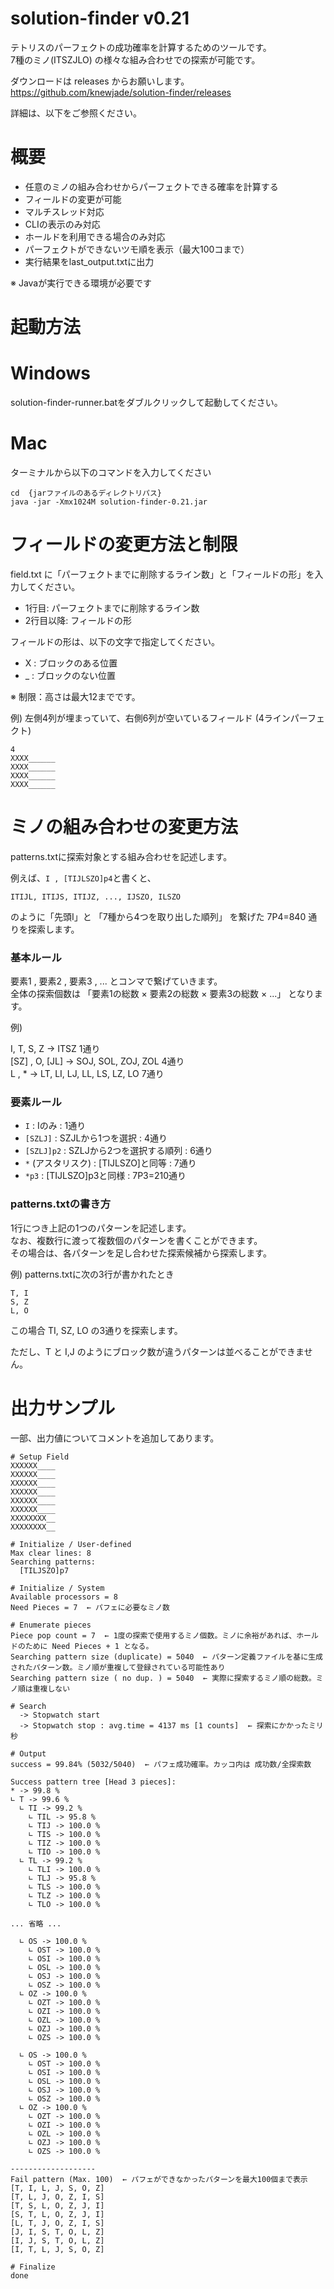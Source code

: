 # solution-finder v0.21

テトリスのパーフェクトの成功確率を計算するためのツールです。  
7種のミノ(ITSZJLO) の様々な組み合わせでの探索が可能です。 

ダウンロードは releases からお願いします。
https://github.com/knewjade/solution-finder/releases

詳細は、以下をご参照ください。

# 概要

* 任意のミノの組み合わせからパーフェクトできる確率を計算する
* フィールドの変更が可能
* マルチスレッド対応
* CLIの表示のみ対応
* ホールドを利用できる場合のみ対応
* パーフェクトができないツモ順を表示（最大100コまで）
* 実行結果をlast_output.txtに出力

※ Javaが実行できる環境が必要です

# 起動方法

# Windows

solution-finder-runner.batをダブルクリックして起動してください。

# Mac

ターミナルから以下のコマンドを入力してください

```
cd  {jarファイルのあるディレクトリパス}
java -jar -Xmx1024M solution-finder-0.21.jar
```

# フィールドの変更方法と制限

field.txt に「パーフェクトまでに削除するライン数」と「フィールドの形」を入力してください。

* 1行目: パーフェクトまでに削除するライン数
* 2行目以降: フィールドの形

フィールドの形は、以下の文字で指定してください。

* X : ブロックのある位置
* _ : ブロックのない位置

※ 制限：高さは最大12までです。

例) 左側4列が埋まっていて、右側6列が空いているフィールド (4ラインパーフェクト)
```
4
XXXX______
XXXX______
XXXX______
XXXX______
```

# ミノの組み合わせの変更方法

patterns.txtに探索対象とする組み合わせを記述します。  

例えば、```I , [TIJLSZO]p4```と書くと、  
```
ITIJL, ITIJS, ITIJZ, ..., IJSZO, ILSZO
```

のように「先頭I」と 「7種から4つを取り出した順列」 を繋げた 7P4=840 通りを探索します。


### 基本ルール

要素1 , 要素2 , 要素3 , ... とコンマで繋げていきます。  
全体の探索個数は 「要素1の総数 × 要素2の総数 × 要素3の総数 × ...」 となります。

例)

I, T, S, Z   →  ITSZ 1通り  
[SZ] , O, [JL]  →  SOJ, SOL, ZOJ, ZOL 4通り  
L , *  →  LT, LI, LJ, LL, LS, LZ, LO 7通り  

### 要素ルール

* ```I``` : Iのみ : 1通り
* ```[SZLJ]``` : SZJLから1つを選択 : 4通り
* ```[SZLJ]p2``` : SZLJから2つを選択する順列 : 6通り
* ```*``` (アスタリスク) : [TIJLSZO]と同等 : 7通り
* ```*p3``` : [TIJLSZO]p3と同様 : 7P3=210通り


### patterns.txtの書き方

1行につき上記の1つのパターンを記述します。  
なお、複数行に渡って複数個のパターンを書くことができます。  
その場合は、各パターンを足し合わせた探索候補から探索します。  

例) patterns.txtに次の3行が書かれたとき
```
T, I
S, Z
L, O
```
この場合 TI, SZ, LO の3通りを探索します。  

ただし、T と I,J のようにブロック数が違うパターンは並べることができません。


# 出力サンプル

一部、出力値についてコメントを追加してあります。  


```
# Setup Field
XXXXXX____
XXXXXX____
XXXXXX____
XXXXXX____
XXXXXX____
XXXXXX____
XXXXXXXX__
XXXXXXXX__

# Initialize / User-defined
Max clear lines: 8
Searching patterns:
  [TILJSZO]p7

# Initialize / System
Available processors = 8
Need Pieces = 7  ← パフェに必要なミノ数

# Enumerate pieces
Piece pop count = 7  ← 1度の探索で使用するミノ個数。ミノに余裕があれば、ホールドのために Need Pieces + 1 となる。
Searching pattern size (duplicate) = 5040  ← パターン定義ファイルを基に生成されたパターン数。ミノ順が重複して登録されている可能性あり
Searching pattern size ( no dup. ) = 5040  ← 実際に探索するミノ順の総数。ミノ順は重複しない

# Search
  -> Stopwatch start
  -> Stopwatch stop : avg.time = 4137 ms [1 counts]  ← 探索にかかったミリ秒

# Output
success = 99.84% (5032/5040)  ← パフェ成功確率。カッコ内は 成功数/全探索数

Success pattern tree [Head 3 pieces]:
* -> 99.8 %
∟ T -> 99.6 %
  ∟ TI -> 99.2 %
    ∟ TIL -> 95.8 %
    ∟ TIJ -> 100.0 %
    ∟ TIS -> 100.0 %
    ∟ TIZ -> 100.0 %
    ∟ TIO -> 100.0 %
  ∟ TL -> 99.2 %
    ∟ TLI -> 100.0 %
    ∟ TLJ -> 95.8 %
    ∟ TLS -> 100.0 %
    ∟ TLZ -> 100.0 %
    ∟ TLO -> 100.0 %

... 省略 ...

  ∟ OS -> 100.0 %
    ∟ OST -> 100.0 %
    ∟ OSI -> 100.0 %
    ∟ OSL -> 100.0 %
    ∟ OSJ -> 100.0 %
    ∟ OSZ -> 100.0 %
  ∟ OZ -> 100.0 %
    ∟ OZT -> 100.0 %
    ∟ OZI -> 100.0 %
    ∟ OZL -> 100.0 %
    ∟ OZJ -> 100.0 %
    ∟ OZS -> 100.0 %

  ∟ OS -> 100.0 %
    ∟ OST -> 100.0 %
    ∟ OSI -> 100.0 %
    ∟ OSL -> 100.0 %
    ∟ OSJ -> 100.0 %
    ∟ OSZ -> 100.0 %
  ∟ OZ -> 100.0 %
    ∟ OZT -> 100.0 %
    ∟ OZI -> 100.0 %
    ∟ OZL -> 100.0 %
    ∟ OZJ -> 100.0 %
    ∟ OZS -> 100.0 %

-------------------
Fail pattern (Max. 100)  ← パフェができなかったパターンを最大100個まで表示
[T, I, L, J, S, O, Z]
[T, L, J, O, Z, I, S]
[T, S, L, O, Z, J, I]
[S, T, L, O, Z, J, I]
[L, T, J, O, Z, I, S]
[J, I, S, T, O, L, Z]
[I, J, S, T, O, L, Z]
[I, T, L, J, S, O, Z]

# Finalize
done

```
